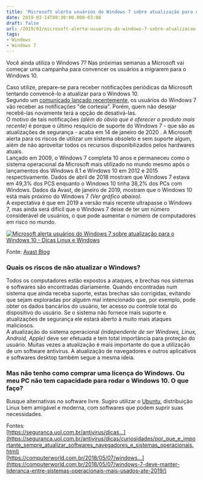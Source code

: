 ```yaml
---
title: 'Microsoft alerta usuários do Windows 7 sobre atualização para o Windows 10'
date: 2019-03-14T00:30:00.000-03:00
draft: false
url: /2019/03/microsoft-alerta-usuarios-do-windows-7-sobre-atualizacao-para-o-windows-10.html
tags: 
- Windows
- Windows 7
---
```


Você ainda utiliza o Windows 7? Nas próximas semanas a Microsoft vai começar uma campanha para convencer os usuários a migrarem para o Windows 10.

  
  
  
  

Caso utilize, prepare-se para receber notificações periódicas da Microsoft tentando convencê-lo a atualizar para o Windows 10.  
Segundo um [comunicado lançado recentemente](https://blogs.windows.com/windowsexperience/2019/03/12/making-the-transition-to-windows-10-and-office-365), os usuários do Windows 7 vão receber as notificações "de cortesia". Porém, quem não desejar recebê-las novamente terá a opção de desativá-las.  
O motivo de tais notificações _(além do óbvio que é oferecer o produto mais recente)_ é porque o último resquício de suporte do Windows 7 - que são as atualizações de segurança - acaba em 14 de janeiro de 2020 . A Microsoft alerta para os riscos de utilizar um sistema obsoleto e sem suporte algum, além de não aproveitar todos os recursos disponibilizados pelos hardwares atuais.  
Lançado em 2009, o Windows 7 completa 10 anos e permaneceu como o sistema operacional da Microsoft mais utilizado no mundo mesmo após o lançamentos dos Windows 8.1 e Windows 10 em 2012 e 2015 respectivamente. Dados de abril de 2018 mostram que Windows 7 estava em 49,3% dos PCS enquanto o Windows 10 tinha 38,2% dos PCs com Windows. Dados da Avast, de janeiro de 2019, mostram que o Windows 10 está mais próximo do Windows 7 _(Ver gráfico abaixo)._  
A expectativa é que em 2019 a versão mais recente ultrapasse o Windows 7, mas ainda será difícil que o Windows 7 deixe de ter um número considerável de usuários, o que pode aumentar o número de computadores em risco no mundo.  

[![Microsoft alerta usuários do Windows 7 sobre atualização para o Windows 10 - Dicas Linux e Windows](https://4.bp.blogspot.com/-mZ7iCWim-94/XI656VWmMSI/AAAAAAAAK08/eUJshqmtKn0sKcNLkAnEwnfIoYHiDKPUgCLcBGAs/s640/pc-app-report-2019-global-windows-usage.png "Microsoft alerta usuários do Windows 7 sobre atualização para o Windows 10 - Dicas Linux e Windows")](https://4.bp.blogspot.com/-mZ7iCWim-94/XI656VWmMSI/AAAAAAAAK08/eUJshqmtKn0sKcNLkAnEwnfIoYHiDKPUgCLcBGAs/s1600/pc-app-report-2019-global-windows-usage.png)

  
Fonte: [Avast Blog](https://blog.avast.com/pt-br/5-fatos-sobre-os-seus-aplicativos-que-voce-nao-sabia-relatorio-pc-2019-avast-parte-1)  
  

### Quais os riscos de não atualizar o Windows?

Todos os computadores estão expostos a ataques, e brechas nos sistemas e softwares são encontradas diariamente. Quando encontradas num sistema que ainda receba suporte, estas brechas são corrigidas, evitando que sejam exploradas por alguém mal intencionado que, por exemplo, pode obter os dados bancários do usuário, ter acesso ou controle total do dispositivo do usuário. Se o sistema não fornece mais suporte e atualizações de segurança ele estará aberto à muito mais ataques maliciosos.  
A atualização do sistema operacional _(independente de ser Windows, Linux, Android, Apple)_ deve ser efetuada e tem total importância para proteção do usuário. Muitas vezes a atualização é mais importante do que a utilização de um software antivírus. A atualização de navegadores e outros aplicativos e softwares desktop também segue a mesma ideia.  
  

### Mas não tenho como comprar uma licença do Windows. Ou meu PC não tem capacidade para rodar o Windows 10. O que faço?

Busque alternativas no software livre. Sugiro utilizar o [Ubuntu](http://www.ubuntu.com/), distribuição Linux bem amigável e moderna, com softwares que podem suprir suas necessidades.  
  
Fontes:  
[https://seguranca.uol.com.br/antivirus/dicas...](https://seguranca.uol.com.br/antivirus/dicas/curiosidades/por_que_e_importante_sempre_atualizar_softwares_navegadores_e_sistemas_operacionais.html)  
[https://computerworld.com.br/2018/05/07/windows...](https://computerworld.com.br/2018/05/07/windows-7-deve-manter-lideranca-entre-sistemas-operacionais-mais-usados-ate-2019/)
